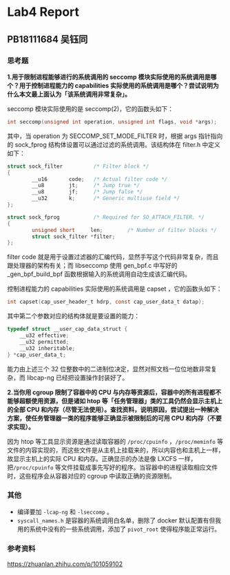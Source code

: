 # Lab4 Report

## PB18111684 吴钰同

### 思考题

**1.用于限制进程能够进行的系统调用的 seccomp 模块实际使用的系统调用是哪个？用于控制进程能力的 capabilities 实际使用的系统调用是哪个？尝试说明为什么本文最上面认为「该系统调用非常复杂」。**

seccomp 模块实际使用的是 seccomp(2)，它的函数头如下：

``` c
int seccomp(unsigned int operation, unsigned int flags, void *args);
```

其中，当 operation 为 SECCOMP_SET_MODE_FILTER 时，根据 args 指针指向的 sock_fprog 结构体设置可以通过过滤的系统调用。该结构体在 filter.h 中定义如下：

```c
struct sock_filter         	/* Filter block */
{
        __u16       code;	/* Actual filter code */
        __u8        jt;     /* Jump true */
        __u8        jf;     /* Jump false */
        __u32       k;      /* Generic multiuse field */
};

struct sock_fprog        	/* Required for SO_ATTACH_FILTER. */
{
        unsigned short     len;        /* Number of filter blocks */
        struct sock_filter *filter;
};
```

 filter code 就是用于设置过滤器的汇编代码，显然手写这个代码非常复杂，而且跟处理器的架构有关；而 libseccomp 使用 gen_bpf.c 中写好的 _gen_bpf_build_bpf 函数根据输入的系统调用自动生成该汇编代码。

控制进程能力的 capabilities 实际使用的系统调用是 capset ，它的函数头如下：

```C
int capset(cap_user_header_t hdrp, const cap_user_data_t datap);
```

其中第二个参数对应的结构体就是要设置的能力：

```C
typedef struct __user_cap_data_struct {
	__u32 effective;
	__u32 permitted;
    __u32 inheritable;
} *cap_user_data_t;
```

能力由上述三个 32 位整数中的二进制位决定，显然对照文档一位位地数非常复杂，而 libcap-ng 已经把设置操作封装好了。

**2.当你用 cgroup 限制了容器中的 CPU 与内存等资源后，容器中的所有进程都不能够超额使用资源，但是诸如 htop 等「任务管理器」类的工具仍然会显示主机上的全部 CPU 和内存（尽管无法使用）。查找资料，说明原因，尝试提出一种解决方案，使任务管理器一类的程序能够正确显示被限制后的可用 CPU 和内存（不要求实现）。**

因为 htop 等工具显示资源是通过读取容器的 `/proc/cpuinfo` ，`/proc/meminfo` 等文件的内容实现的，而这些文件是从主机上挂载来的，所以内容也和主机上一样，故显示主机上的实际 CPU 和内存。正确显示的办法是像 LXCFS 一样，把`/proc/cpuinfo` 等文件挂载成事先写好的程序。当容器中的进程读取相应文件时，这些程序会从容器对应的 cgroup 中读取正确的资源限制。

### 其他

- 编译要加  `-lcap-ng`  和 `-lseccomp` 。
- `syscall_names.h` 是容器的系统调用白名单，删除了 docker 默认配置有但我用的系统中没有的一些系统调用，添加了 `pivot_root` 使得程序能正常运行。

### 参考资料

https://zhuanlan.zhihu.com/p/101059102

